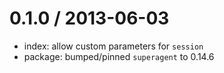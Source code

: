
0.1.0 / 2013-06-03
==================

  * index: allow custom parameters for `session`
  * package: bumped/pinned `superagent` to 0.14.6
